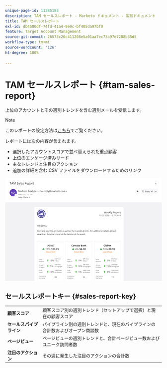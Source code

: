 ```yaml
---
unique-page-id: 11385183
description: TAM セールスレポート - Marketo ドキュメント - 製品ドキュメント
title: TAM セールスレポート
exl-id: db4680df-74fd-41a4-9e9c-bf405da97bf0
feature: Target Account Management
source-git-commit: 26573c20c411208e5a01aa7ec73a97e7208b35d5
workflow-type: tm+mt
source-wordcount: '126'
ht-degree: 100%

---
```


# TAM セールスレポート {#tam-sales-report}

上位のアカウントとその週別トレンドを含む週別メールを受信します。

>[!NOTE]
>
>このレポートの設定方法は[こちら](/help/marketo/product-docs/target-account-management/measure/tam-report-setup.md)でご覧ください。

レポートには次の内容が含まれます。

* 選択したアカウントスコアで並べ替えられた重点顧客
* 上位のエンゲージ済みリード
* 主なトレンドと注目のアクション
* 追加の詳細を含む CSV ファイルをダウンロードするためのリンク

![](assets/tam-sales-report-1.png)

## セールスレポートキー {#sales-report-key}

<table>
 <tbody>
  <tr>
   <td><strong><span class="uicontrol">顧客スコア</span></strong></td>
   <td>
    <div>
      顧客スコア別の週別トレンド（セットアップで選択）と現在の顧客スコア
    </div></td>
  </tr>
  <tr>
   <td><strong><span class="uicontrol">セールスパイプライン</span></strong></td>
   <td>
    <div>
      パイプライン別の週別トレンドと、現在のパイプラインの合計数およびオープン商談数
    </div></td>
  </tr>
  <tr>
   <td><strong><span class="uicontrol">ページビュー</span></strong></td>
   <td>
    <div>
      ページビューの週別トレンドと、合計ページビュー数およびユニーク訪問者数
    </div></td>
  </tr>
  <tr>
   <td><strong><span class="uicontrol">注目のアクション</span></strong></td>
   <td>
    <div>
      その週に発生した注目のアクションの合計数
    </div></td>
  </tr>
 </tbody>
</table>
